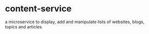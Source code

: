 # content-service
a microservice to display, add and manipulate lists of websites, blogs, topics and articles.
